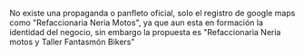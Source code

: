 No existe una propaganda o panfleto oficial, solo el registro de google maps como "Refaccionaria Neria Motos", ya que aun esta en formación la identidad del negocio, sin embargo la propuesta es "Refaccionaria Neria motos y Taller Fantasmón Bikers"